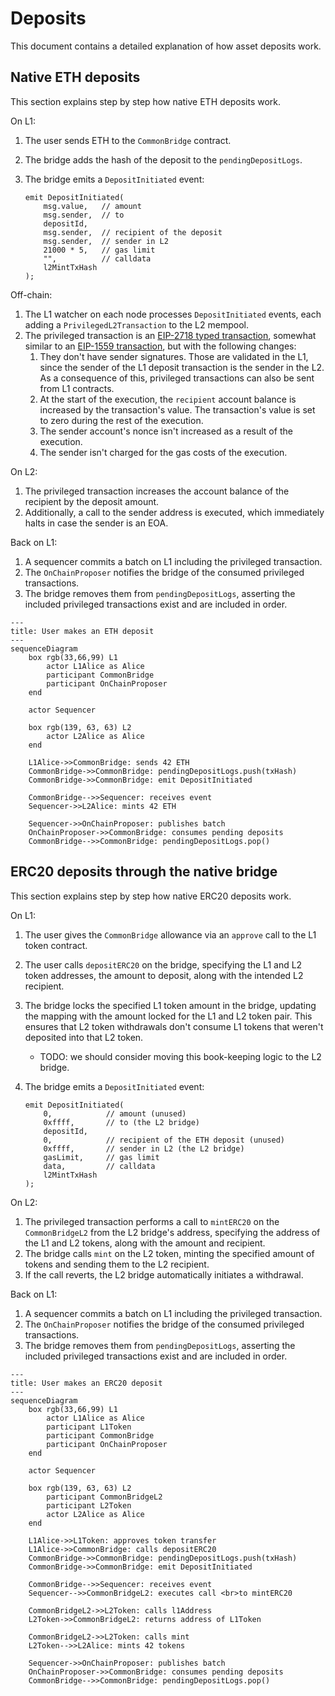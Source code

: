 # Deposits

This document contains a detailed explanation of how asset deposits work.

## Native ETH deposits

This section explains step by step how native ETH deposits work.

On L1:

1. The user sends ETH to the `CommonBridge` contract.
2. The bridge adds the hash of the deposit to the `pendingDepositLogs`.
3. The bridge emits a `DepositInitiated` event:

    ```solidity
    emit DepositInitiated(
        msg.value,   // amount
        msg.sender,  // to
        depositId,
        msg.sender,  // recipient of the deposit
        msg.sender,  // sender in L2
        21000 * 5,   // gas limit
        "",          // calldata
        l2MintTxHash
    );
    ```

Off-chain:

1. The L1 watcher on each node processes `DepositInitiated` events, each adding a `PrivilegedL2Transaction` to the L2 mempool.
2. The privileged transaction is an [EIP-2718 typed transaction](https://eips.ethereum.org/EIPS/eip-2718), somewhat similar to an [EIP-1559 transaction](https://eips.ethereum.org/EIPS/eip-1559), but with the following changes:
   1. They don't have sender signatures. Those are validated in the L1, since the sender of the L1 deposit transaction is the sender in the L2.
      As a consequence of this, privileged transactions can also be sent from L1 contracts.
   2. At the start of the execution, the `recipient` account balance is increased by the transaction's value. The transaction's value is set to zero during the rest of the execution.
   3. The sender account's nonce isn't increased as a result of the execution.
   4. The sender isn't charged for the gas costs of the execution.

On L2:

1. The privileged transaction increases the account balance of the recipient by the deposit amount.
2. Additionally, a call to the sender address is executed, which immediately halts in case the sender is an EOA.

<!-- TODO: what happens if the call reverts? -->

Back on L1:

1. A sequencer commits a batch on L1 including the privileged transaction.
2. The `OnChainProposer` notifies the bridge of the consumed privileged transactions.
3. The bridge removes them from `pendingDepositLogs`, asserting the included privileged transactions exist and are included in order.

```mermaid
---
title: User makes an ETH deposit
---
sequenceDiagram
    box rgb(33,66,99) L1
        actor L1Alice as Alice
        participant CommonBridge
        participant OnChainProposer
    end

    actor Sequencer

    box rgb(139, 63, 63) L2
        actor L2Alice as Alice
    end

    L1Alice->>CommonBridge: sends 42 ETH
    CommonBridge->>CommonBridge: pendingDepositLogs.push(txHash)
    CommonBridge->>CommonBridge: emit DepositInitiated

    CommonBridge-->>Sequencer: receives event
    Sequencer->>L2Alice: mints 42 ETH

    Sequencer->>OnChainProposer: publishes batch
    OnChainProposer->>CommonBridge: consumes pending deposits
    CommonBridge-->>CommonBridge: pendingDepositLogs.pop()
```

## ERC20 deposits through the native bridge

This section explains step by step how native ERC20 deposits work.

On L1:

1. The user gives the `CommonBridge` allowance via an `approve` call to the L1 token contract.
2. The user calls `depositERC20` on the bridge, specifying the L1 and L2 token addresses, the amount to deposit, along with the intended L2 recipient.
3. The bridge locks the specified L1 token amount in the bridge, updating the mapping with the amount locked for the L1 and L2 token pair. This ensures that L2 token withdrawals don't consume L1 tokens that weren't deposited into that L2 token.
   - TODO: we should consider moving this book-keeping logic to the L2 bridge.
4. The bridge emits a `DepositInitiated` event:

    ```solidity
    emit DepositInitiated(
        0,            // amount (unused)
        0xffff,       // to (the L2 bridge)
        depositId,
        0,            // recipient of the ETH deposit (unused)
        0xffff,       // sender in L2 (the L2 bridge)
        gasLimit,     // gas limit
        data,         // calldata
        l2MintTxHash
    );
    ```

On L2:

1. The privileged transaction performs a call to `mintERC20` on the `CommonBridgeL2` from the L2 bridge's address, specifying the address of the L1 and L2 tokens, along with the amount and recipient.
2. The bridge calls `mint` on the L2 token, minting the specified amount of tokens and sending them to the L2 recipient.
3. If the call reverts, the L2 bridge automatically initiates a withdrawal.

Back on L1:

1. A sequencer commits a batch on L1 including the privileged transaction.
2. The `OnChainProposer` notifies the bridge of the consumed privileged transactions.
3. The bridge removes them from `pendingDepositLogs`, asserting the included privileged transactions exist and are included in order.

```mermaid
---
title: User makes an ERC20 deposit
---
sequenceDiagram
    box rgb(33,66,99) L1
        actor L1Alice as Alice
        participant L1Token
        participant CommonBridge
        participant OnChainProposer
    end

    actor Sequencer

    box rgb(139, 63, 63) L2
        participant CommonBridgeL2
        participant L2Token
        actor L2Alice as Alice
    end

    L1Alice->>L1Token: approves token transfer
    L1Alice->>CommonBridge: calls depositERC20
    CommonBridge->>CommonBridge: pendingDepositLogs.push(txHash)
    CommonBridge->>CommonBridge: emit DepositInitiated

    CommonBridge-->>Sequencer: receives event
    Sequencer-->>CommonBridgeL2: executes call <br>to mintERC20

    CommonBridgeL2->>L2Token: calls l1Address
    L2Token->>CommonBridgeL2: returns address of L1Token

    CommonBridgeL2->>L2Token: calls mint
    L2Token-->>L2Alice: mints 42 tokens

    Sequencer->>OnChainProposer: publishes batch
    OnChainProposer->>CommonBridge: consumes pending deposits
    CommonBridge-->>CommonBridge: pendingDepositLogs.pop()
```
